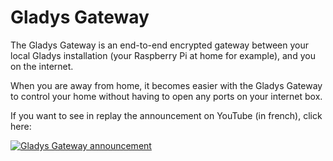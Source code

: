 # Gladys Gateway

The Gladys Gateway is an end-to-end encrypted gateway between your local Gladys installation (your Raspberry Pi at home for example), and you on the internet.

When you are away from home, it becomes easier with the Gladys Gateway to control your home without having to open any ports on your internet box.

If you want to see in replay the announcement on YouTube (in french), click here:

[![Gladys Gateway announcement](http://img.youtube.com/vi/HHfQ8R_6Yg8/0.jpg)](https://www.youtube.com/watch?v=HHfQ8R_6Yg8 "Gladys Gateway announcement")